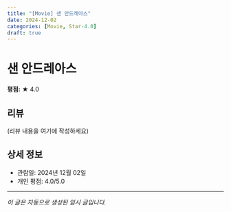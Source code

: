```yaml
---
title: "[Movie] 샌 안드레아스"
date: 2024-12-02
categories: [Movie, Star-4.0]
draft: true
---
```


# 샌 안드레아스

**평점:** ★ 4.0

## 리뷰

(리뷰 내용을 여기에 작성하세요)

## 상세 정보

- 관람일: 2024년 12월 02일
- 개인 평점: 4.0/5.0

---

*이 글은 자동으로 생성된 임시 글입니다.*
